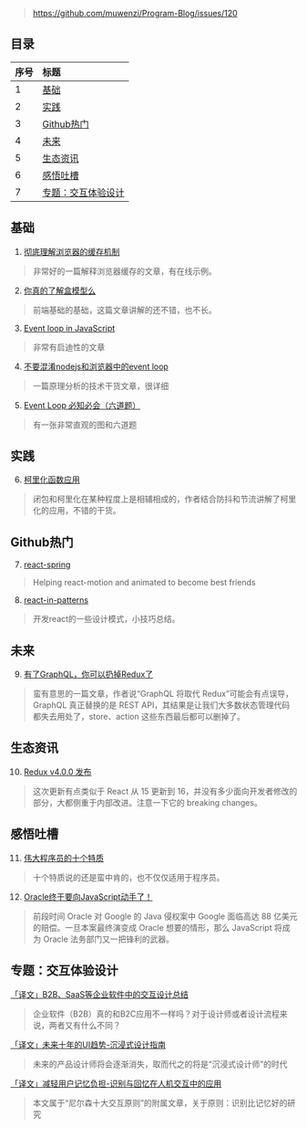 > https://github.com/muwenzi/Program-Blog/issues/120

## 目录

| 序号 | 标题 |
| :-- | :-- |
| 1 | [基础](#1) |
| 2 | [实践](#2)|
| 3 | [Github热门](#3)|
| 4 | [未来](#4)|
| 5 | [生态资讯](#5)|
| 6 | [感悟吐槽](#6)|
| 7 | [专题：交互体验设计](#7)|

<h2 id="1">基础</h2>

1. [彻底理解浏览器的缓存机制](https://heyingye.github.io/2018/04/16/%E5%BD%BB%E5%BA%95%E7%90%86%E8%A7%A3%E6%B5%8F%E8%A7%88%E5%99%A8%E7%9A%84%E7%BC%93%E5%AD%98%E6%9C%BA%E5%88%B6/)
> 非常好的一篇解释浏览器缓存的文章，有在线示例。

2. [你真的了解盒模型么](https://mp.weixin.qq.com/s/Z0L2geWYqZ7Kly-ivOBJsQ)
> 前端基础的基础，这篇文章讲解的还不错，也不长。

3. [Event loop in JavaScript](http://acemood.github.io/2016/02/01/event-loop-in-javascript/)
> 非常有启迪性的文章

4. [不要混淆nodejs和浏览器中的event loop](https://cnodejs.org/topic/5a9108d78d6e16e56bb80882)
> 一篇原理分析的技术干货文章，很详细

5. [Event Loop 必知必会（六道题）](https://zhuanlan.zhihu.com/p/34182184)
> 有一张非常直观的图和六道题

<h2 id="2">实践</h2>

6. [柯里化函数应用](https://heyingye.github.io/2018/04/20/%E6%9F%AF%E9%87%8C%E5%8C%96%E5%87%BD%E6%95%B0%E5%BA%94%E7%94%A8/)
> 闭包和柯里化在某种程度上是相辅相成的，作者结合防抖和节流讲解了柯里化的应用，不错的干货。

<h2 id="3">Github热门</h2>

7. [react-spring](https://github.com/drcmda/react-spring)
> Helping react-motion and animated to become best friends

8. [react-in-patterns](https://github.com/krasimir/react-in-patterns)
> 开发react的一些设计模式，小技巧总结。

<h2 id="4">未来</h2>

9. [有了GraphQL，你可以扔掉Redux了](https://mp.weixin.qq.com/s/kyv4pi_AtWVDlc7m11ZKjw)
> 蛮有意思的一篇文章，作者说“GraphQL 将取代 Redux”可能会有点误导，GraphQL 真正替换的是 REST API，其结果是让我们大多数状态管理代码都失去用处了，store、action 这些东西最后都可以删掉了。

<h2 id="5">生态资讯</h2>

10. [Redux v4.0.0 发布](https://mp.weixin.qq.com/s/o9xX01vE7YlF2is_pLSGDg)
> 这次更新有点类似于 React 从 15 更新到 16，并没有多少面向开发者修改的部分，大都侧重于内部改进。注意一下它的 breaking changes。

<h2 id="6">感悟吐槽</h2>

11. [伟大程序员的十个特质](http://codingpy.com/article/10-traits-of-great-programmers/)
> 十个特质说的还是蛮中肯的，也不仅仅适用于程序员。

12. [Oracle终于要向JavaScript动手了！](https://mp.weixin.qq.com/s/Q5bK8qHgLRzTsrA3NdC9wQ)
> 前段时间 Oracle 对 Google 的 Java 侵权案中 Google 面临高达 88 亿美元的赔偿。一旦本案最终演变成 Oracle 想要的情形，那么 JavaScript 将成为 Oracle 法务部门又一把锋利的武器。

<h2 id="7">专题：交互体验设计</h2>

[「译文」B2B、SaaS等企业软件中的交互设计总结](http://www.ui.cn/detail/350300.html)
> 企业软件（B2B）真的和B2C应用不一样吗？对于设计师或者设计流程来说，两者又有什么不同？

[「译文」未来十年的UI趋势-沉浸式设计指南](http://www.ui.cn/detail/347557.html)
> 未来的产品设计师将会逐渐消失，取而代之的将是“沉浸式设计师”的时代

[「译文」减轻用户记忆负担-识别与回忆在人机交互中的应用](http://www.ui.cn/detail/334858.html)
> 本文属于“尼尔森十大交互原则”的附属文章，关于原则：识别比记忆好的研究
